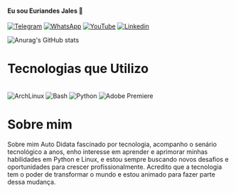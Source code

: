 
#### Eu sou Euriandes Jales 👋

[![Telegram](https://img.shields.io/badge/Telegram-2CA5E0?style=for-the-badge&logo=telegram&logoColor=white)](https://t.me/Euriandes)
[![WhatsApp](https://img.shields.io/badge/WhatsApp-25D366?style=for-the-badge&logo=whatsapp&logoColor=white)](https://wa.me/+558499052843)
[![YouTube](https://img.shields.io/badge/YouTube-FF0000?style=for-the-badge&logo=youtube&logoColor=white)](https://www.youtube.com/channel/UCuoduoTUH4ubF2Wi31lIHrg)
[![Linkedin](https://img.shields.io/badge/LinkedIn-0077B5?style=for-the-badge&logo=linkedin&logoColor=white)](https://www.linkedin.com/in/euriandes-jales-65b596201/)


![Anurag's GitHub stats](https://github-readme-stats.vercel.app/api?username=Euriandesjales&theme=synthwave)



<h1 style=text-align: center;>Tecnologias que Utilizo</h1>
<div style="display: inline_block>"><br/>
    <img alig="center" alt="ArchLinux" src="https://img.shields.io/badge/Arch_Linux-1793D1?style=for-the-badge&logo=arch-linux&logoColor=white">
    <img alig="center" alt="Bash" src="https://img.shields.io/badge/Shell_Script-121011?style=for-the-badge&logo=gnu-bash&logoColor=white"/>
    <img alig="center" alt="Python" src="https://img.shields.io/badge/Python-14354C?style=for-the-badge&logo=python&logoColor=white"/>
    <img alig="center" alt="Adobe Premiere" src="https://img.shields.io/badge/Adobe%20Premiere%20Pro-9999FF?style=for-the-badge&logo=Adobe%20Premiere%20Pro&logoColor=white"/>
</div>

 
# Sobre mim
Sobre mim Auto Didata fascinado por tecnologia, acompanho o senário tecnológico a anos, enho interesse em aprender e aprimorar minhas habilidades em Python e Linux, e estou sempre buscando novos desafios e oportunidades para crescer profissionalmente. Acredito que a tecnologia tem o poder de transformar o mundo e estou animado para fazer parte dessa mudança.
